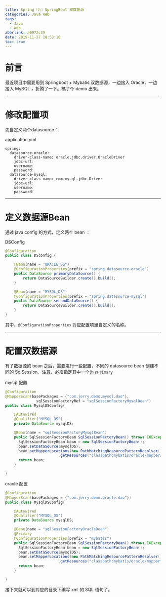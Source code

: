```yaml
---
title: Spring（九）SpringBoot 双数据源
categories: Java Web
tags:
  - Java
  - Web
abbrlink: a0972c39
date: 2019-11-27 18:50:18
toc: true
---
```


# 前言

最近项目中需要用到 Springboot + Mybatis 双数据源，一边接入 Oracle，一边接入 MySQL ，折腾了一下。搞了个 demo 出来。

<!-- more -->

---

# 修改配置项

先自定义两个datasource：

application.yml

```
spring:
  datasource-oracle:
    driver-class-name: oracle.jdbc.driver.OracleDriver
    jdbc-url:
    username:
    password:
  datasource-mysql:
    driver-class-name: com.mysql.jdbc.Driver
    jdbc-url:
    username:
    password:
```

---

# 定义数据源Bean

通过 java config 的方式，定义两个 bean ：

DSConfig

```java
@Configuration
public class DSconfig {

    @Bean(name = "ORACLE_DS")
    @ConfigurationProperties(prefix = "spring.datasource-oracle")
    public DataSource primaryDataSource() {
        return DataSourceBuilder.create().build();
    }

    @Bean(name = "MYSQL_DS")
    @ConfigurationProperties(prefix = "spring.datasource-mysql")
    public DataSource secondDataSource() {
        return DataSourceBuilder.create().build();
    }
}
```

其中，`@ConfigurationProperties` 对应配置项里自定义的名称。

---

# 配置双数据源

有了数据源的 bean 之后，需要进行一些配置，不同的 datasource bean 创建不同的 SqlSession，注意，必须指定其中一个为 `@Primary`

mysql 配置

```java
@Configuration
@MapperScan(basePackages = {"com.jerry.demo.mysql.dao"},
              sqlSessionFactoryRef = "sqlSessionFactoryMysqlBean")
public class MysqlDSConfig{

    @Autowired
    @Qualifier("MYSQL_DS")
    private DataSource mysqlDS;

    @Bean(name = "sqlSessionFactoryMysqlBean")
    public SqlSessionFactoryBean SqlSessionFactoryBean() throws IOException{
      SqlSessionFactoryBean bean = new SqlSessionFactoryBean();
      bean.setDataSource(mysqlDS);
      bean.setMapperLocations(new PathMatchingResourcePatternResolver()
                        .getResources("classpath:mybatis/oracle/mapper/*.xml");)
      return bean;
    }

}
```

oracle 配置

```java
@Configuration
@MapperScan(basePackages = {"com.jerry.demo.oracle.dao"})
public class MysqlDSConfig{

    @Autowired
    @Qualifier("MYSQL_DS")
    private DataSource mysqlDS;

    @Bean(name = "sqlSessionFactoryOracleBean")
    @Primary
    @ConfigurationProperties(prefix = "mybatis")
    public SqlSessionFactoryBean SqlSessionFactoryBean() throws IOException{
      SqlSessionFactoryBean bean = new SqlSessionFactoryBean();
      bean.setDataSource(mysqlDS);
      bean.setMapperLocations(new PathMatchingResourcePatternResolver()
                        .getResources("classpath:mybatis/oracle/mapper*.xml");)
      return bean;
    }

}
```

接下来就可以到对应的目录下编写 xml 的 SQL 语句了。
